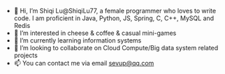 - 👋 Hi, I’m Shiqi Lu@ShiqiLu77, a female programmer who loves to write code. I am proficient in Java, Python, JS, Spring, C, C++, MySQL and Redis
- 👀 I’m interested in cheese & coffee & casual mini-games
- 🌱 I’m currently learning information systems
- 💞️ I’m looking to collaborate on Cloud Compute/Big data system related projects
- 📫 You can contact me via email sevup@qq.com

<!---
ShiqiLu77/ShiqiLu77 is a ✨ special ✨ repository because its `README.md` (this file) appears on your GitHub profile.
You can click the Preview link to take a look at your changes.
--->
